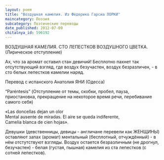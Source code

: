 ```yaml
---
layout: poem
title: "Воздушная камелия. Из Федерико Гарсиа ЛОРКИ"
maincategory: Поэзия
subcategory: Поэтические переводы
date_published: 2012-07-09
chitalnya_id: 596192
---
```




ВОЗДУШНАЯ КАМЕЛИЯ.
СТО ЛЕПЕСТКОВ ВОЗДУШНОГО ЦВЕТКА.
(Лирическое отступление)

Ах, что за аромат оставил стан девичий!
Бесплотно пахнет так отсутствующий взгляд,
где воздух безучастен, воздух безразличен, -
в сто белых лепестков камелии наряд.

Перевод с испанского Анатолия ЯНИ (Одесса)

“Par&#233;ntesis” (Отступление от темы, скобки, пробел, пауза, приостановка,
прекращение на некоторое время речи, перебивание самого себя)

«Las doncellas dejan un olor  
Mental ausente de miradas. 
El aire se queda indiferente,  
Camelia blanca de cien hojas».

Девушки (девственницы, девицы - англичане перевели как ЖЕНЩИНЫ) оставляют запах (аромат)
ментальный (бесплотный, отчуждённый) - в нём отстутствуют взгляды.
Воздух остается безразличным (не дрогнул, безучастен) -
белая (густая, пышная) камелия из ста лепестков (с сотней лепестков).






